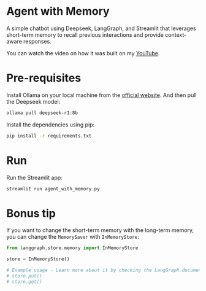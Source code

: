 # Agent with Memory
A simple chatbot using Deepseek, LangGraph, and Streamlit that leverages short-term memory to recall previous interactions and provide context-aware responses.

You can watch the video on how it was built on my [YouTube](https://youtu.be/OtKMxYphw98).

# Pre-requisites
Install Ollama on your local machine from the [official website](https://ollama.com/). And then pull the Deepseek model:

```bash
ollama pull deepseek-r1:8b
```

Install the dependencies using pip:

```bash
pip install -r requirements.txt
```

# Run
Run the Streamlit app:

```bash
streamlit run agent_with_memory.py
```

# Bonus tip
If you want to change the short-term memory with the long-term memory, you can change the `MemorySaver` with `InMemoryStore`:

```python
from langgraph.store.memory import InMemoryStore

store = InMemoryStore()

# Example usage - Learn more about it by checking the LangGraph documentation
# store.put()
# store.get()
```
